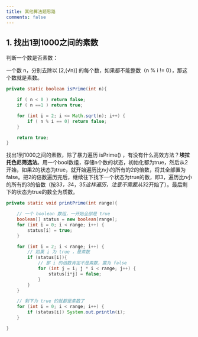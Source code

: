```yaml
---
title: 其他算法题思路
comments: false
---
```


## 1. 找出1到1000之间的素数

判断一个数是否素数：

一个数 n，分别去除以 [2,(√n)] 的每个数，如果都不能整数（n % i != 0），那这个数就是素数。

```java
private static boolean isPrime(int n){

    if ( n < 0 ) return false;
    if ( n ==1 ) return true;

    for (int i = 2; i <= Math.sqrt(n); i++) {
        if ( n % i == 0) return false;
    }

    return true;
}
```

找出1到1000之间的素数，除了暴力遍历 isPrime() ，有没有什么高效方法？**埃拉托色尼筛选法**。用一个bool数组，存储n个数的状态，初始化都为true，然后从2开始，如果2的状态为true，就开始遍历比n小的所有的2的倍数，将其全部置为false。把2的倍数遍历完后，继续往下找下一个状态为true的数，即3，遍历比n小的所有的3的倍数（按3*3，3*4，3*5这样遍历，注意不需要从3*2开始了）。最后剩下的状态为true的数全为质数。

```java
private static void printPrime(int range){

    // 一个 boolean 数组，一开始全部是 true
    boolean[] status = new boolean[range];
    for (int i = 0; i < range; i++) {
        status[i] = true;
    }

    for (int i = 2; i < range; i++) {
        // 如果 i 为 true ，是素数
        if (status[i]){
            // 那 i 的倍数肯定不是素数，置为 false
            for (int j = i; j * i < range; j++) {
                status[i*j] = false;
            }
        }
    }

    // 剩下为 true 的就都是素数了
    for (int i = 0; i < range; i++) {
        if (status[i]) System.out.println(i);
    }

}
```
